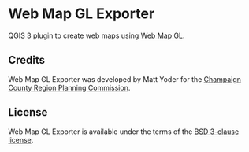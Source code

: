 # Web Map GL Exporter

QGIS 3 plugin to create web maps using [Web Map GL][1].

## Credits
Web Map GL Exporter was developed by Matt Yoder for the [Champaign County
Region Planning Commission][2].

## License
Web Map GL Exporter is available under the terms of the [BSD 3-clause
license][3].

[1]: https://github.com/CUUATS/webmapgl
[2]: https://ccrpc.org/
[3]: https://github.com/champaigncountyrpc/qwebmapgl/blob/master/LICENSE.md
